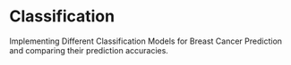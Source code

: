 # Classification
Implementing Different Classification Models for Breast Cancer Prediction and comparing their prediction accuracies.
